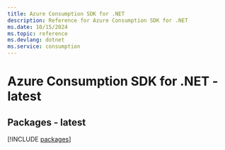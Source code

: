 ```yaml
---
title: Azure Consumption SDK for .NET
description: Reference for Azure Consumption SDK for .NET
ms.date: 10/15/2024
ms.topic: reference
ms.devlang: dotnet
ms.service: consumption
---
```

# Azure Consumption SDK for .NET - latest
## Packages - latest
[!INCLUDE [packages](consumption-index.md)]